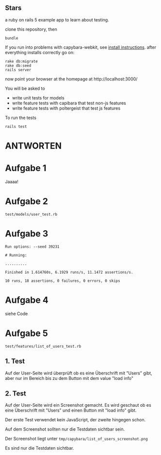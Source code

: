 ## Stars

a ruby on rails 5 example app to learn about testing.

clone this repository, then

    bundle   

If you run into problems with capybara-webkit, see [install instructions](https://github.com/thoughtbot/capybara-webkit/wiki/Installing-Qt-and-compiling-capybara-webkit). after everything installs correctly go on:

    rake db:migrate
    rake db:seed
    rails server

now point your browser at the homepage at http://localhost:3000/

You will be asked to

* write unit tests for models
* write feature tests with capibara that test non-js features
* write feature tests with poltergeist that test js features

To run the tests

    rails test


# ANTWORTEN

# Aufgabe 1
Jaaaa!

# Aufgabe 2
`test/models/user_test.rb`

# Aufgabe 3
```
Run options: --seed 39231

# Running:

..........

Finished in 1.614760s, 6.1929 runs/s, 11.1472 assertions/s.

10 runs, 18 assertions, 0 failures, 0 errors, 0 skips
```

# Aufgabe 4
siehe Code

# Aufgabe 5
`test/features/list_of_users_test.rb`

## 1. Test
Auf der User-Seite wird überprüft ob es eine Überschrift mit "Users" gibt, aber nur im Bereich bis zu dem Button mit dem value "load info"

## 2. Test
Auf der User-Seite wird ein Screenshot gemacht. Es wird geschaut ob es eine Überschrift mit "Users" und einen Button mit "load info" gibt.

Der erste Test verwendet kein JavaScript, der zweite hingegen schon.

Auf dem Screenshot sollten nur die Testdaten sichtbar sein.

Der Screenshot liegt unter `tmp/capybara/list_of_users_screenshot.png`

Es sind nur die Testdaten sichtbar.
